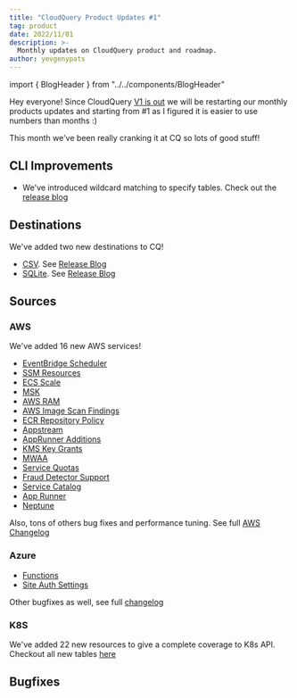 ```yaml
---
title: "CloudQuery Product Updates #1"
tag: product
date: 2022/11/01
description: >-
  Monthly updates on CloudQuery product and roadmap.
author: yevgenypats
---
```


import { BlogHeader } from "../../components/BlogHeader"

<BlogHeader/>

Hey everyone! Since CloudQuery [V1 is out](./cloudquery-v1-release.md) we will be restarting our monthly products updates and starting from #1 as I figured it is easier to use numbers than months :)

This month we've been really cranking it at CQ so lots of good stuff!

## CLI Improvements

* We've introduced wildcard matching to specify tables. Check out the [release blog](https://www.cloudquery.io/blog/introducing-wildcard-matching-for-tables)

## Destinations

We've added two new destinations to CQ!

* [CSV](https://github.com/cloudquery/cloudquery/blob/main/plugins/destination/csv/README.md). See [Release Blog](https://www.cloudquery.io/blog/scaling-out-elt-with-cq-and-csv)
* [SQLite](https://github.com/cloudquery/cloudquery/tree/main/plugins/destination/sqlite). See [Release Blog](https://www.cloudquery.io/blog/announcing-cloudquery-sqlite-destination)


## Sources

### AWS

We've added 16 new AWS services!

* [EventBridge Scheduler](https://github.com/cloudquery/cloudquery/issues/4693)
* [SSM Resources](https://github.com/cloudquery/cloudquery/issues/4381)
* [ECS Scale](https://github.com/cloudquery/cloudquery/issues/4688)
* [MSK](https://github.com/cloudquery/cloudquery/issues/3967)
* [AWS RAM](https://github.com/cloudquery/cloudquery/issues/3961) 
* [AWS Image Scan Findings](https://github.com/cloudquery/cloudquery/issues/3607)
* [ECR Repository Policy](https://github.com/cloudquery/cloudquery/issues/3844)
* [Appstream](https://github.com/cloudquery/cloudquery/issues/3567)
* [AppRunner Additions](https://github.com/cloudquery/cloudquery/blob/main/plugins/source/aws/CHANGELOG.md#460-2022-11-06)
* [KMS Key Grants](https://github.com/cloudquery/cloudquery/issues/3441)
* [MWAA](https://github.com/cloudquery/cloudquery/issues/3431)
* [Service Quotas](https://github.com/cloudquery/cloudquery/issues/3489)
* [Fraud Detector Support](https://github.com/cloudquery/cloudquery/issues/3076)
* [Service Catalog](https://github.com/cloudquery/cloudquery/issues/3275)
* [App Runner](https://github.com/cloudquery/cloudquery/issues/2997)
* [Neptune](https://github.com/cloudquery/cloudquery/issues/2923)

Also, tons of others bug fixes and performance tuning. See full [AWS Changelog](https://github.com/cloudquery/cloudquery/blob/main/plugins/source/aws/CHANGELOG.md)

### Azure

* [Functions](https://github.com/cloudquery/cloudquery/issues/3182)
* [Site Auth Settings](https://github.com/cloudquery/cloudquery/issues/3269)

Other bugfixes as well, see full [changelog](https://github.com/cloudquery/cloudquery/blob/main/plugins/source/azure/CHANGELOG.md)

### K8S

We've added 22 new resources to give a complete coverage to K8s API. Checkout all new tables [here](https://github.com/cloudquery/cloudquery/pull/4495/files#diff-ad7c419ed1d4020a168d179d12011ec7f20e5902de49d9c10d6b370f864a0d5cR1)

## Bugfixes
